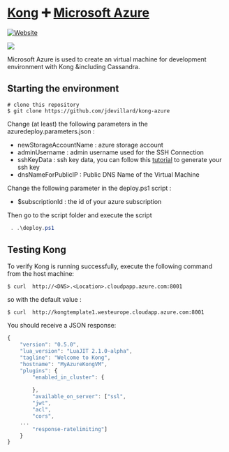 # [Kong][website-url] :heavy_plus_sign: [Microsoft Azure](https://azure.microsoft.com/en-us/)

[![Website][website-badge]][website-url]

[![][kong-logo]][website-url]

Microsoft Azure is used to create an virtual machine for development environment with Kong &including Cassandra.

## Starting the environment

```shell
# clone this repository
$ git clone https://github.com/jdevillard/kong-azure
```

Change (at least) the following parameters in the azuredeploy.parameters.json :
- newStorageAccountName : azure storage account
- adminUsername : admin username used for the SSH Connection
- sshKeyData : ssh key data, you can follow this [tutorial][ssh-key-tuto] to generate your ssh key
- dnsNameForPublicIP : Public DNS Name of the Virtual Machine 

Change the following parameter in the deploy.ps1 script : 
- $subscriptionId : the id of your azure subscription

Then go to the script folder and execute the script 
```PowerShell
 . .\deploy.ps1
```

## Testing Kong

To verify Kong is running successfully, execute the following command from the host machine:

```shell
$ curl  http://<DNS>.<Location>.cloudpapp.azure.com:8001 
```

so with the default value : 

```shell
$ curl  http://kongtemplate1.westeurope.cloudapp.azure.com:8001
```

You should receive a JSON response:

```javascript
{
	"version": "0.5.0",
	"lua_version": "LuaJIT 2.1.0-alpha",
	"tagline": "Welcome to Kong",
	"hostname": "MyAzureKongVM",
	"plugins": {
		"enabled_in_cluster": {
			
		},
		"available_on_server": ["ssl",
		"jwt",
		"acl",
		"cors",
	...
		"response-ratelimiting"]
	}
}
```
[kong-logo]: http://i.imgur.com/4jyQQAZ.png
[website-url]: https://getkong.org/
[website-badge]: https://img.shields.io/badge/GETKong.org-Learn%20More-43bf58.svg
[website-url]: https://getkong.org/
[azure-logo]:https://avatars0.githubusercontent.com/u/6844498?v=3&s=200
[ssh-key-tuto]:https://azure.microsoft.com/en-us/documentation/articles/virtual-machines-linux-use-ssh-key/